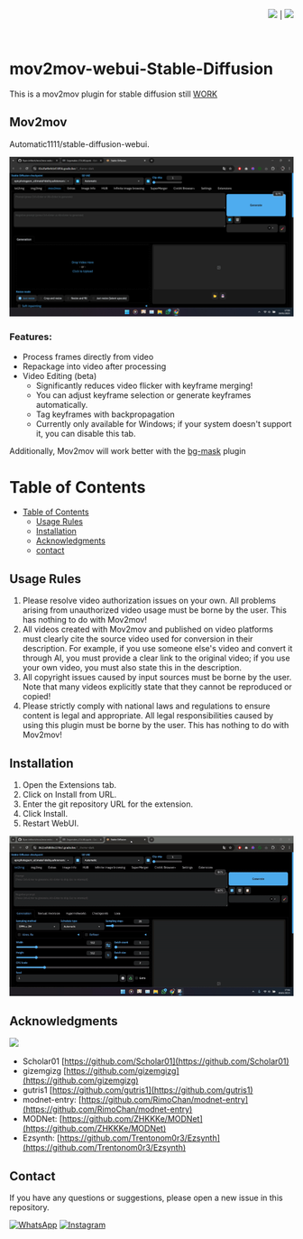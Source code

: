 <div align="right">

<a href="README"><img src="https://flagcdn.com/w40/gb.png" width="25"></a> |
<a href="README-ID"><img src="https://flagcdn.com/w40/id.png" width="20"></a>

</div>

<br>

# mov2mov-webui-Stable-Diffusion
This is a mov2mov plugin for stable diffusion still [WORK]()

## Mov2mov
Automatic1111/stable-diffusion-webui.

![img.png](./images/mov2mov.png)

### Features:
- Process frames directly from video
- Repackage into video after processing
- Video Editing (beta)
  - Significantly reduces video flicker with keyframe merging!
  - You can adjust keyframe selection or generate keyframes automatically.
  - Tag keyframes with backpropagation
  - Currently only available for Windows; if your system doesn't support it, you can disable this tab.

Additionally, Mov2mov will work better with the [bg-mask](https://github.com/Scholar01/sd-webui-bg-mask) plugin

# Table of Contents

- [Table of Contents](#table-of-contents)
  - [Usage Rules](#usage-rules)
  - [Installation](#installation)
  - [Acknowledgments](#acknowledgments)
  - [contact](#contact)

## Usage Rules

1. Please resolve video authorization issues on your own. All problems arising from unauthorized video usage must be borne by the user. This has nothing to do with Mov2mov!
2. All videos created with Mov2mov and published on video platforms must clearly cite the source video used for conversion in their description. For example, if you use someone else's video and convert it through AI, you must provide a clear link to the original video; if you use your own video, you must also state this in the description.
3. All copyright issues caused by input sources must be borne by the user. Note that many videos explicitly state that they cannot be reproduced or copied!
4. Please strictly comply with national laws and regulations to ensure content is legal and appropriate. All legal responsibilities caused by using this plugin must be borne by the user. This has nothing to do with Mov2mov!

## Installation

1. Open the Extensions tab.
2. Click on Install from URL.
3. Enter the git repository URL for the extension.
4. Click Install.
5. Restart WebUI.

![](./images/mov2mov.gif)


## Acknowledgments
![](https://media4.giphy.com/media/ZfK4cXKJTTay1Ava29/giphy.gif?cid=6c09b952odurgb7iclkvxa1km6e4zfjvvknktsjkmzqcx3oy&ep=v1_internal_gif_by_id&rid=giphy.gif&ct=g)

- Scholar01 [https://github.com/Scholar01](https://github.com/Scholar01)
- gizemgizg [https://github.com/gizemgizg](https://github.com/gizemgizg)
- gutris1 [https://github.com/gutris1](https://github.com/gutris1)
- modnet-entry: [https://github.com/RimoChan/modnet-entry](https://github.com/RimoChan/modnet-entry)
- MODNet: [https://github.com/ZHKKKe/MODNet](https://github.com/ZHKKKe/MODNet)
- Ezsynth: [https://github.com/Trentonom0r3/Ezsynth](https://github.com/Trentonom0r3/Ezsynth)

## Contact

If you have any questions or suggestions, please open a new issue in this repository.

[![WhatsApp](https://img.shields.io/badge/WhatsApp-25D366?style=for-the-badge&logo=whatsapp&logoColor=white)](https://wa.me/6285157517798)
[![Instagram](https://img.shields.io/badge/Instagram-E4405F?style=for-the-badge&logo=instagram&logoColor=white)](https://www.instagram.com/ryan.septiawan__/)
